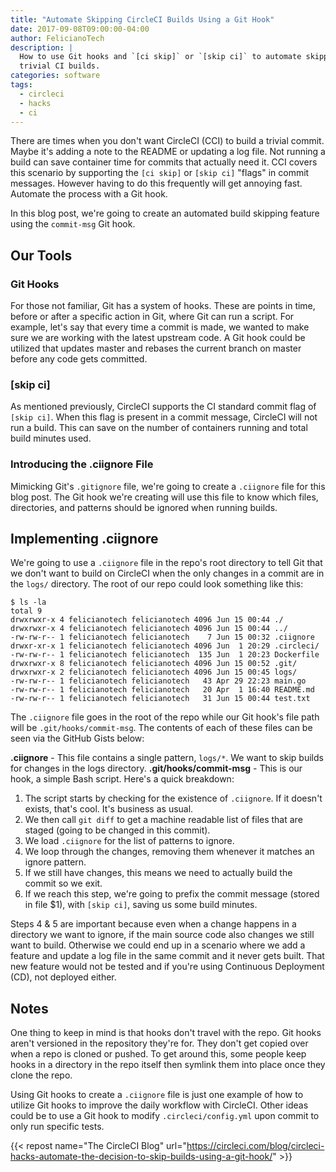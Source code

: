 ```yaml
---
title: "Automate Skipping CircleCI Builds Using a Git Hook"
date: 2017-09-08T09:00:00-04:00
author: FelicianoTech
description: |
  How to use Git hooks and `[ci skip]` or `[skip ci]` to automate skipping
  trivial CI builds.
categories: software
tags:
  - circleci
  - hacks
  - ci
---
```


There are times when you don't want CircleCI (CCI) to build a trivial commit. Maybe it's adding a note to the README or updating a log file. Not running a build can save container time for commits that actually need it. CCI covers this scenario by supporting the `[ci skip]` or `[skip ci]` "flags" in commit messages. However having to do this frequently will get annoying fast. Automate the process with a Git hook.

In this blog post, we're going to create an automated build skipping feature using the `commit-msg` Git hook.

<!--more-->


## Our Tools

### Git Hooks
For those not familiar, Git has a system of hooks. These are points in time, before or after a specific action in Git, where Git can run a script. For example, let's say that every time a commit is made, we wanted to make sure we are working with the latest upstream code. A Git hook could be utilized that updates master and rebases the current branch on master before any code gets committed.

### [skip ci]
As mentioned previously, CircleCI supports the CI standard commit flag of `[skip ci]`. When this flag is present in a commit message, CircleCI will not run a build. This can save on the number of containers running and total build minutes used.

### Introducing the .ciignore File
Mimicking Git's `.gitignore` file, we're going to create a `.ciignore` file for this blog post. The Git hook we're creating will use this file to know which files, directories, and patterns should be ignored when running builds.


## Implementing .ciignore

We're going to use a `.ciignore` file in the repo's root directory to tell Git that we don't want to build on CircleCI when the only changes in a commit are in the `logs/` directory. The root of our repo could look something like this:

```
$ ls -la
total 9
drwxrwxr-x 4 felicianotech felicianotech 4096 Jun 15 00:44 ./
drwxrwxr-x 4 felicianotech felicianotech 4096 Jun 15 00:44 ../
-rw-rw-r-- 1 felicianotech felicianotech    7 Jun 15 00:32 .ciignore
drwxr-xr-x 1 felicianotech felicianotech 4096 Jun  1 20:29 .circleci/
-rw-rw-r-- 1 felicianotech felicianotech  135 Jun  1 20:23 Dockerfile
drwxrwxr-x 8 felicianotech felicianotech 4096 Jun 15 00:52 .git/
drwxrwxr-x 2 felicianotech felicianotech 4096 Jun 15 00:45 logs/
-rw-rw-r-- 1 felicianotech felicianotech   43 Apr 29 22:23 main.go
-rw-rw-r-- 1 felicianotech felicianotech   20 Apr  1 16:40 README.md
-rw-rw-r-- 1 felicianotech felicianotech   31 Jun 15 00:44 test.txt
```

The `.ciignore` file goes in the root of the repo while our Git hook's file path will be `.git/hooks/commit-msg`. The contents of each of these files can be seen via the GitHub Gists below:

<script src="https://gist.github.com/felicianotech/12a4b38c594fcf3d3999de2c01f7d05e.js"></script>

**.ciignore** - This file contains a single pattern, `logs/*`. We want to skip builds for changes in the logs directory.
**.git/hooks/commit-msg** - This is our hook, a simple Bash script. Here's a quick breakdown:

1. The script starts by checking for the existence of `.ciignore`. If it 
doesn't exists, that's cool. It's business as usual.
1. We then call `git diff` to get a machine readable list of files that are staged (going to be changed in this commit).
1. We load `.ciignore` for the list of patterns to ignore.
1. We loop through the changes, removing them whenever it matches an ignore pattern.
1. If we still have changes, this means we need to actually build the commit so we exit.
1. If we reach this step, we're going to prefix the commit message (stored in file $1), with `[skip ci]`, saving us some build minutes.

Steps 4 & 5 are important because even when a change happens in a directory we want to ignore, if the main source code also changes we still want to build. Otherwise we could end up in a scenario where we add a feature and update a log file in the same commit and it never gets built. That new feature would not be tested and if you're using Continuous Deployment (CD), not deployed either.


## Notes

One thing to keep in mind is that hooks don't travel with the repo. Git hooks aren't versioned in the repository they're for. They don't get copied over when a repo is cloned or pushed. To get around this, some people keep hooks in a directory in the repo itself then symlink them into place once they clone the repo.

Using Git hooks to create a `.ciignore` file is just one example of how to utilize Git hooks to improve the daily workflow with CircleCI. Other ideas could be to use a Git hook to modify `.circleci/config.yml` upon commit to only run specific tests.

{{< repost name="The CircleCI Blog" url="https://circleci.com/blog/circleci-hacks-automate-the-decision-to-skip-builds-using-a-git-hook/" >}}
